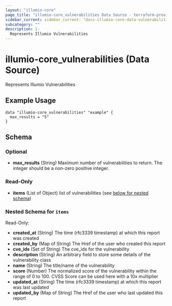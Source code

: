```yaml
---
layout: "illumio-core"
page_title: "illumio-core_vulnerabilities Data Source - terraform-provider-illumio-core"
sidebar_current: sidebar_current: "docs-illumio-core-data-vulnerabilities"
subcategory: ""
description: |-
  Represents Illumio Vulnerabilities
---
```


# illumio-core_vulnerabilities (Data Source)

Represents Illumio Vulnerabilities


Example Usage
------------

```hcl
data "illumio-core_vulnerabilities" "example" {
  max_results = "5"
}
```


## Schema

### Optional

- **max_results** (String) Maximum number of vulnerabilities to return. The integer should be a non-zero positive integer. 

### Read-Only

- **items** (List of Object) list of vulnerabilities (see [below for nested schema](#nestedatt--items))

<a id="nestedatt--items"></a>
### Nested Schema for `items`

Read-Only:

- **created_at** (String) The time (rfc3339 timestamp) at which this report was created
- **created_by** (Map of String) The Href of the user who created this report
- **cve_ids** (Set of String) The cve_ids for the vulnerability
- **description** (String) An arbitrary field to store some details of the vulnerability class
- **name** (String) The title/name of the vulnerability
- **score** (Number) The normalized score of the vulnerability within the range of 0 to 100. CVSS Score can be used here with a 10x multiplier
- **updated_at** (String) The time (rfc3339 timestamp) at which this report was last updated
- **updated_by** (Map of String) The Href of the user who last updated this report


